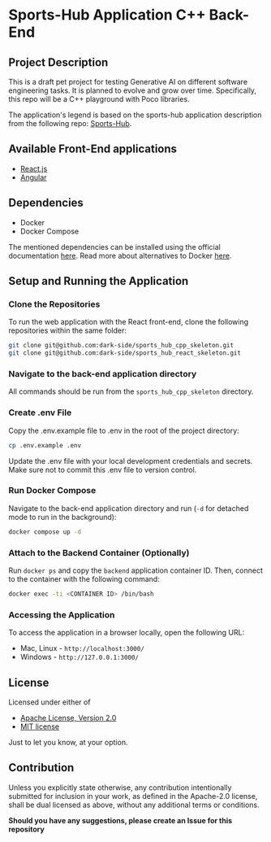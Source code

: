 # Sports-Hub Application C++ Back-End

## Project Description

This is a draft pet project for testing Generative AI on different software engineering tasks. It is planned to evolve and grow over time. Specifically, this repo will be a C++ playground with Poco libraries.

The application's legend is based on the sports-hub application description from the following repo: [Sports-Hub](https://github.com/dark-side/sports-hub).

## Available Front-End applications
- [React.js](https://github.com/dark-side/sports_hub_react_skeleton)
- [Angular](https://github.com/dark-side/sports_hub_angular_skeleton)

## Dependencies

- Docker
- Docker Compose

The mentioned dependencies can be installed using the official documentation [here](https://docs.docker.com/compose/install/).
Read more about alternatives to Docker [here](https://github.com/dark-side/sports_hub_angular_skeleton/blob/main/READMORE_DockerAlternatives.md).

## Setup and Running the Application

### Clone the Repositories

To run the web application with the React front-end, clone the following repositories within the same folder:

```sh
git clone git@github.com:dark-side/sports_hub_cpp_skeleton.git
git clone git@github.com:dark-side/sports_hub_react_skeleton.git
```

### Navigate to the back-end application directory

All commands should be run from the `sports_hub_cpp_skeleton` directory.

### Create .env File

Copy the .env.example file to .env in the root of the project directory:

```sh
cp .env.example .env
```

Update the .env file with your local development credentials and secrets. Make sure not to commit this .env file to version control. 

### Run Docker Compose

Navigate to the back-end application directory and run (`-d` for detached mode to run in the background):

```sh
docker compose up -d
```

### Attach to the Backend Container (Optionally)

Run `docker ps` and copy the `backend` application container ID. Then, connect to the container with the following command:

```sh
docker exec -ti <CONTAINER ID> /bin/bash
```

### Accessing the Application
To access the application in a browser locally, open the following URL:
- Mac, Linux - `http://localhost:3000/`
- Windows - `http://127.0.0.1:3000/`

## License

Licensed under either of

- [Apache License, Version 2.0](http://www.apache.org/licenses/LICENSE-2.0)
- [MIT license](http://opensource.org/licenses/MIT)

Just to let you know, at your option.

## Contribution
Unless you explicitly state otherwise, any contribution intentionally submitted for inclusion in your work, as defined in the Apache-2.0 license, shall be dual licensed as above, without any additional terms or conditions.

**Should you have any suggestions, please create an Issue for this repository**
